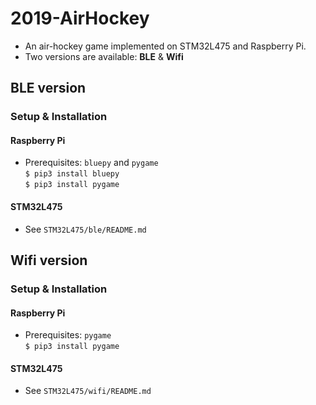 # 2019-AirHockey
* An air-hockey game implemented on STM32L475 and Raspberry Pi.
* Two versions are available: **BLE** & **Wifi**

## BLE version
### Setup & Installation
#### Raspberry Pi
* Prerequisites: `bluepy` and `pygame`  
```$ pip3 install bluepy```  
```$ pip3 install pygame```

#### STM32L475
* See `STM32L475/ble/README.md`

## Wifi version
### Setup & Installation
#### Raspberry Pi
* Prerequisites: `pygame`  
```$ pip3 install pygame```

#### STM32L475
* See `STM32L475/wifi/README.md`

